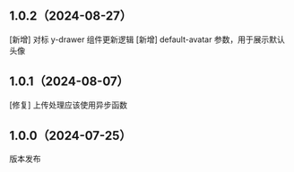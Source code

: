## 1.0.2（2024-08-27）
[新增] 对标 y-drawer 组件更新逻辑
[新增] default-avatar 参数，用于展示默认头像
## 1.0.1（2024-08-07）
[修复] 上传处理应该使用异步函数
## 1.0.0（2024-07-25）
版本发布
